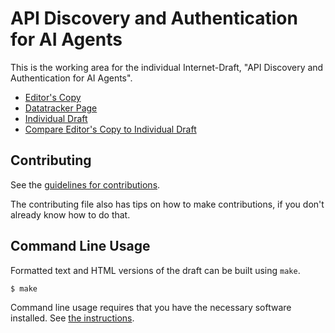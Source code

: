 <!-- regenerate: on (set to off if you edit this file) -->

# API Discovery and Authentication for AI Agents

This is the working area for the individual Internet-Draft, "API Discovery and Authentication for AI Agents".

* [Editor's Copy](https://jbg.github.io/agent-api-discovery/#go.draft-hugo-agent-api-discovery.html)
* [Datatracker Page](https://datatracker.ietf.org/doc/draft-hugo-agent-api-discovery)
* [Individual Draft](https://datatracker.ietf.org/doc/html/draft-hugo-agent-api-discovery)
* [Compare Editor's Copy to Individual Draft](https://jbg.github.io/agent-api-discovery/#go.draft-hugo-agent-api-discovery.diff)


## Contributing

See the
[guidelines for contributions](https://github.com/jbg/agent-api-discovery/blob/main/CONTRIBUTING.md).

The contributing file also has tips on how to make contributions, if you
don't already know how to do that.

## Command Line Usage

Formatted text and HTML versions of the draft can be built using `make`.

```sh
$ make
```

Command line usage requires that you have the necessary software installed.  See
[the instructions](https://github.com/martinthomson/i-d-template/blob/main/doc/SETUP.md).

